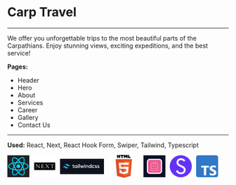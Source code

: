 # Carp Travel

___

We offer you unforgettable trips to the most beautiful parts of the Carpathians. Enjoy stunning views, exciting expeditions, and the best service!


__Pages:__      
  * Header  
  * Hero
  * About
  * Services 
  * Career
  * Gallery
  * Contact Us
___

__Used:__ 
 React, Next, React Hook Form, Swiper, Tailwind, Typescript 

<div style="display: flex; gap:10px; align-items: center">
   <img src="/public/react-logo.png" width=50 height=50/>
   <img src="/public/next-logo.png" width=50 height=50/>
   <img src="/public/tailwind-logo.png" width=100 height=35/>
   <img src="/public/html5-logo.png" width=70>
   <img src="/public/react-hook-form-logo.png" width=50 height=50>
   <img src="/public/swiper-logo.png" width=50 height=50/>
   <img src="/public/typescript-logo.png" width=50 height=50/>
 </div>
